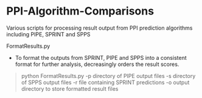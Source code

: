# PPI-Algorithm-Comparisons
Various scripts for processing result output from PPI prediction algorithms including PIPE, SPRINT and SPPS


FormatResults.py
- To format the outputs from SPRINT, PIPE and SPPS into a consistent format for further analysis, decreasingly orders the result scores. 
>python FormatResults.py -p directory of PIPE output files -s directory of SPPS output files -r file containing SPRINT predictions -o output directory to store formatted result files
